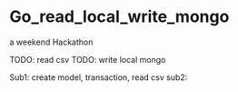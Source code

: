 # Go_read_local_write_mongo
a weekend Hackathon



TODO: read csv
TODO: write local mongo


Sub1: create model, transaction, read csv
sub2: 

